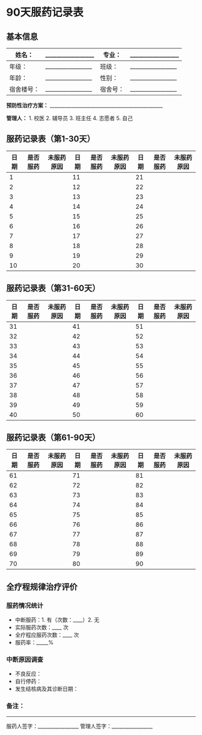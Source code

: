 # 90天服药记录表

## 基本信息
| 姓名：          |_________________| 专业：          |_________________|
|----------------|-----------------|----------------|-----------------|
| 年级：          |_________________| 班级：          |_________________|
| 年龄：          |_________________| 性别：          |_________________|
| 宿舍楼号：      |_________________| 宿舍号：        |_________________|

**预防性治疗方案：** _______________________________________________

**管理人：** 1. 校医 2. 辅导员 3. 班主任 4. 志愿者 5. 自己

## 服药记录表（第1-30天）
| 日期 | 是否服药 | 未服药原因 | 日期 | 是否服药 | 未服药原因 | 日期 | 是否服药 | 未服药原因 |
|-----|---------|-----------|-----|---------|-----------|-----|---------|-----------|
| 1   |         |           | 11  |         |           | 21  |         |           |
| 2   |         |           | 12  |         |           | 22  |         |           |
| 3   |         |           | 13  |         |           | 23  |         |           |
| 4   |         |           | 14  |         |           | 24  |         |           |
| 5   |         |           | 15  |         |           | 25  |         |           |
| 6   |         |           | 16  |         |           | 26  |         |           |
| 7   |         |           | 17  |         |           | 27  |         |           |
| 8   |         |           | 18  |         |           | 28  |         |           |
| 9   |         |           | 19  |         |           | 29  |         |           |
| 10  |         |           | 20  |         |           | 30  |         |           |

## 服药记录表（第31-60天）
| 日期 | 是否服药 | 未服药原因 | 日期 | 是否服药 | 未服药原因 | 日期 | 是否服药 | 未服药原因 |
|-----|---------|-----------|-----|---------|-----------|-----|---------|-----------|
| 31  |         |           | 41  |         |           | 51  |         |           |
| 32  |         |           | 42  |         |           | 52  |         |           |
| 33  |         |           | 43  |         |           | 53  |         |           |
| 34  |         |           | 44  |         |           | 54  |         |           |
| 35  |         |           | 45  |         |           | 55  |         |           |
| 36  |         |           | 46  |         |           | 56  |         |           |
| 37  |         |           | 47  |         |           | 57  |         |           |
| 38  |         |           | 48  |         |           | 58  |         |           |
| 39  |         |           | 49  |         |           | 59  |         |           |
| 40  |         |           | 50  |         |           | 60  |         |           |

## 服药记录表（第61-90天）
| 日期 | 是否服药 | 未服药原因 | 日期 | 是否服药 | 未服药原因 | 日期 | 是否服药 | 未服药原因 |
|-----|---------|-----------|-----|---------|-----------|-----|---------|-----------|
| 61  |         |           | 71  |         |           | 81  |         |           |
| 62  |         |           | 72  |         |           | 82  |         |           |
| 63  |         |           | 73  |         |           | 83  |         |           |
| 64  |         |           | 74  |         |           | 84  |         |           |
| 65  |         |           | 75  |         |           | 85  |         |           |
| 66  |         |           | 76  |         |           | 86  |         |           |
| 67  |         |           | 77  |         |           | 87  |         |           |
| 68  |         |           | 78  |         |           | 88  |         |           |
| 69  |         |           | 79  |         |           | 89  |         |           |
| 70  |         |           | 80  |         |           | 90  |         |           |

## 全疗程规律治疗评价

### 服药情况统计
- 中断服药：1. 有（次数：____）2. 无
- 实际服药次数：____ 次
- 全疗程应服药次数：____ 次
- 服药率：_____%

### 中断原因调查
- 不良反应：
- 自行停药：
- 发生结核病及其诊断日期：

### 备注：


---
服药人签字：_________________ 管理人签字：_________________ 
